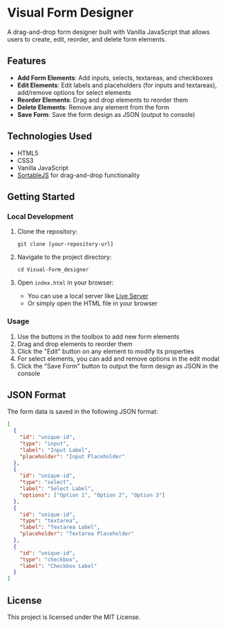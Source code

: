 # Visual Form Designer

A drag-and-drop form designer built with Vanilla JavaScript that allows users to create, edit, reorder, and delete form elements.

## Features

- **Add Form Elements**: Add inputs, selects, textareas, and checkboxes
- **Edit Elements**: Edit labels and placeholders (for inputs and textareas), add/remove options for select elements
- **Reorder Elements**: Drag and drop elements to reorder them
- **Delete Elements**: Remove any element from the form
- **Save Form**: Save the form design as JSON (output to console)

## Technologies Used

- HTML5
- CSS3
- Vanilla JavaScript
- [SortableJS](https://github.com/SortableJS/Sortable) for drag-and-drop functionality

## Getting Started

### Local Development

1. Clone the repository:
   ```
   git clone [your-repository-url]
   ```

2. Navigate to the project directory:
   ```
   cd Visual-Form_designer
   ```

3. Open `index.html` in your browser:
   - You can use a local server like [Live Server](https://visual-form-designer.vercel.app/) 
   - Or simply open the HTML file in your browser

### Usage

1. Use the buttons in the toolbox to add new form elements
2. Drag and drop elements to reorder them
3. Click the "Edit" button on any element to modify its properties
4. For select elements, you can add and remove options in the edit modal
5. Click the "Save Form" button to output the form design as JSON in the console

## JSON Format

The form data is saved in the following JSON format:

```json
[
  {
    "id": "unique-id",
    "type": "input",
    "label": "Input Label",
    "placeholder": "Input Placeholder"
  },
  {
    "id": "unique-id",
    "type": "select",
    "label": "Select Label",
    "options": ["Option 1", "Option 2", "Option 3"]
  },
  {
    "id": "unique-id",
    "type": "textarea",
    "label": "Textarea Label",
    "placeholder": "Textarea Placeholder"
  },
  {
    "id": "unique-id",
    "type": "checkbox",
    "label": "Checkbox Label"
  }
]
```

## License

This project is licensed under the MIT License. 
